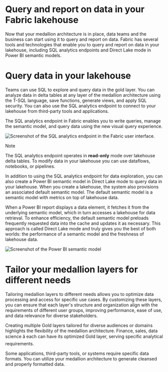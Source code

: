 
# 
# Query and report on data in your Fabric lakehouse

Now that your medallion architecture is in place, data teams and the business can start using it to query and report on data. Fabric has several tools and technologies that enable you to query and report on data in your lakehouse, including SQL analytics endpoints and Direct Lake mode in Power BI semantic models.

## 
# Query data in your lakehouse

Teams can use SQL to explore and query data in the gold layer. You can analyze data in delta tables at any layer of the medallion architecture using the T-SQL language, save functions, generate views, and apply SQL security. You can also use the SQL analytics endpoint to connect to your lakehouse from third-party tools and applications.

The SQL analytics endpoint in Fabric enables you to write queries, manage the semantic model, and query data using the new visual query experience.

![Screenshot of the SQL analytics endpoint in the Fabric user interface.](../../wwl/describe-medallion-architecture/media/sql-endpoint-silver.png)

Note

The SQL analytics endpoint operates in **read-only** mode over lakehouse delta tables. To modify data in your lakehouse you can use dataflows, notebooks, or pipelines.

In addition to using the SQL analytics endpoint for data exploration, you can also create a Power BI semantic model in Direct Lake mode to query data in your lakehouse. When you create a lakehouse, the system also provisions an associated default semantic model. The default semantic model is a semantic model with metrics on top of lakehouse data.

When a Power BI report displays a data element, it fetches it from the underlying semantic model, which in turn accesses a lakehouse for data retrieval. To enhance efficiency, the default semantic model preloads frequently requested data into the cache and updates it as necessary. This approach is called Direct Lake mode and truly gives you the best of both worlds: the performance of a semantic model and the freshness of lakehouse data.

![Screenshot of the Power BI semantic model](../../wwl/describe-medallion-architecture/media/dataset-view.png)

## 
# Tailor your medallion layers for different needs

Tailoring medallion layers to different needs allows you to optimize data processing and access for specific use cases. By customizing these layers, you can ensure that each layer's structure and organization align with the requirements of different user groups, improving performance, ease of use, and data relevance for diverse stakeholders.

Creating multiple Gold layers tailored for diverse audiences or domains highlights the flexibility of the medallion architecture. Finance, sales, data science â each can have its optimized Gold layer, serving specific analytical requirements.

Some applications, third-party tools, or systems require specific data formats. You can utilize your medallion architecture to generate cleansed and properly formatted data.




